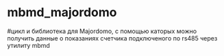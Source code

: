# mbmd_majordomo
#цикл и библиотека для Majordomo, с помощью каторых можно получить данные о показаниях счетчика подключеного по rs485 через утилиту mbmd
